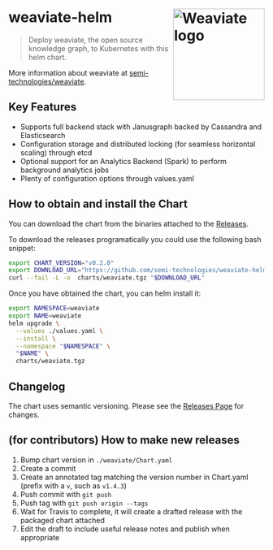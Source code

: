 # weaviate-helm <img alt='Weaviate logo' src='https://raw.githubusercontent.com/semi-technologies/weaviate/19de0956c69b66c5552447e84d016f4fe29d12c9/docs/assets/weaviate-logo.png' width='180' align='right' />

> Deploy weaviate, the open source knowledge graph, to Kubernetes with this
> helm chart.

More information about weaviate at [semi-technologies/weaviate](https://github.com/semi-technologies/weaviate).

## Key Features
- Supports full backend stack with Janusgraph backed by Cassandra and
  Elasticsearch
- Configuration storage and distributed locking (for seamless horizontal
  scaling) through etcd
- Optional support for an Analytics Backend (Spark) to perform background
  analytics jobs
- Plenty of configuration options through values.yaml

## How to obtain and install the Chart
You can download the chart from the binaries attached to the [Releases](https://github.com/semi-technologies/weaviate-helm/releases).

To download the releases programatically you could use the following bash snippet:
```bash
export CHART_VERSION="v0.2.0"
export DOWNLOAD_URL="https://github.com/semi-technologies/weaviate-helm/releases/download/$CHART_VERSION/weaviate.tgz"
curl --fail -L -o  charts/weaviate.tgz "$DOWNLOAD_URL"
```

Once you have obtained the chart, you can helm install it:
```bash
export NAMESPACE=weaviate
export NAME=weaviate
helm upgrade \
  --values ./values.yaml \
  --install \
  --namespace "$NAMESPACE" \
  "$NAME" \
  charts/weaviate.tgz
```

## Changelog

The chart uses semantic versioning. Please see the [Releases Page](https://github.com/semi-technologies/weaviate-helm/releases) for changes.

## (for contributors) How to make new releases

1. Bump chart version in `./weaviate/Chart.yaml`
1. Create a commit
1. Create an annotated tag matching the version number in Chart.yaml (prefix
   with a `v`, such as `v1.4.3`)
1. Push commit with `git push`
1. Push tag with `git push origin --tags`
1. Wait for Travis to complete, it will create a drafted release with the
   packaged chart attached
1. Edit the draft to include useful release notes and publish when appropriate
